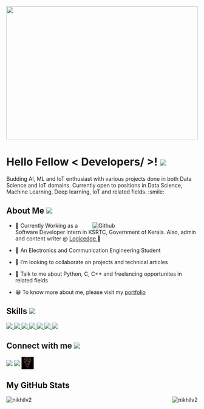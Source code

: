 <div align="center">
<img width="100%" height = "350px" src="https://www.seekpng.com/png/full/254-2545590_best-website-development-company-in-india-creative-web.png" />
</div>

<h1> Hello Fellow < Developers/ >! <img src = "https://raw.githubusercontent.com/MartinHeinz/MartinHeinz/master/wave.gif" width = 50px> </h1>
<p align='center'>


</p>
<div size='20px'> Budding AI, ML and IoT enthusiast with various projects done in both Data Science and IoT domains. Currently open to positions in Data Science, Machine Learning, Deep learning, IoT and related fields. :smile: 
</div>

<h2> About Me <img src = "https://media0.giphy.com/media/KDDpcKigbfFpnejZs6/giphy.gif?cid=ecf05e47oy6f4zjs8g1qoiystc56cu7r9tb8a1fe76e05oty&rid=giphy.gif" width = 100px></h2>

<img width="55%" align="right" alt="Github" src="https://raw.githubusercontent.com/onimur/.github/master/.resources/git-header.svg" />


<p> <ul> <li> 🔭 Currently Working as a Software Developer intern in KSRTC, Government of Kerala. Also, admin and content writer @ <a href = "https://www.logicedge.tech"> Logicedge </a> 🤞 </p> </li> </ul>

- 🌱 An Electronics and Communication Engineering Student

- 👯 I’m looking to collaborate on projects and technical articles 

- 💬 Talk to me about Python, C, C++ and freelancing opportunites in related fields

- 😁 To know more about me, please visit my <a href = "https://nikhilv2.github.io/Portfolio/"> portfolio </a>

<h2> Skills <img src = "https://media2.giphy.com/media/QssGEmpkyEOhBCb7e1/giphy.gif?cid=ecf05e47a0n3gi1bfqntqmob8g9aid1oyj2wr3ds3mg700bl&rid=giphy.gif" width = 32px> </h2>
<a href= https://github.com/nikhilv2?tab=repositories&q=&type=&language=python&sort= > <img width ='32px' src ='https://raw.githubusercontent.com/rahulbanerjee26/githubAboutMeGenerator/main/icons/python.svg'> </a>
<a href= https://github.com/nikhilv2?tab=repositories&q=&type=&language=scikit&sort= > <img width ='32px' src ='https://raw.githubusercontent.com/rahulbanerjee26/githubAboutMeGenerator/main/icons/scikit.svg'> </a>
<a href= https://github.com/nikhilv2?tab=repositories&q=&type=&language=c&sort= > <img width ='32px' src ='https://raw.githubusercontent.com/rahulbanerjee26/githubAboutMeGenerator/main/icons/c.svg'> </a>
<a href= https://github.com/nikhilv2?tab=repositories&q=&type=&language=cpp&sort= > <img width ='32px' src ='https://raw.githubusercontent.com/rahulbanerjee26/githubAboutMeGenerator/main/icons/cpp.svg'> </a>
<a href= https://github.com/nikhilv2?tab=repositories&q=&type=&language=arduino&sort= > <img width ='32px' src ='https://raw.githubusercontent.com/rahulbanerjee26/githubAboutMeGenerator/main/icons/arduino.svg'> </a>
<a href= https://github.com/nikhilv2?tab=repositories&q=&type=&language=blogger&sort= > <img width ='32px' src ='https://raw.githubusercontent.com/rahulbanerjee26/githubAboutMeGenerator/main/icons/blogger.svg'> </a>
<a href= https://github.com/nikhilv2?tab=repositories&q=&type=&language=opencv&sort= > <img width ='32px' src ='https://raw.githubusercontent.com/rahulbanerjee26/githubAboutMeGenerator/main/icons/opencv.svg'> </a>


<h2> Connect with me <img src='https://raw.githubusercontent.com/ShahriarShafin/ShahriarShafin/main/Assets/handshake.gif' width="100px"> </h2>
<a href = 'https://www.linkedin.com/in/nikhil-v-gopal'> <img width = '32px' align= 'center' src="https://raw.githubusercontent.com/rahulbanerjee26/githubAboutMeGenerator/main/icons/linked-in-alt.svg"/></a> 
<a href = 'https://www.github.com/nikhilv2'> <img width = '32px' align= 'center' src="https://raw.githubusercontent.com/rahulbanerjee26/githubAboutMeGenerator/main/icons/github.svg"/></a>
  <a href = 'https://www.logicedge.tech/'> <img width = '32px' align= 'center' src="https://github.com/nikhilv2/IPL-Prediction/blob/main/static/Logicedge%20(3).png"/></a>



<h2> My GitHub Stats </h2>
<p><img align="left" src="https://github-readme-stats.vercel.app/api?username=nikhilv2&show_icons=true&theme=chartreuse-dark" alt="nikhilv2" /></p>

<p><img align="right" src="https://github-readme-streak-stats.herokuapp.com/?user=nikhilv2&" alt="nikhilv2" /></p>
  
